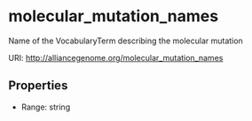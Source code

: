 # molecular_mutation_names

Name of the VocabularyTerm describing the molecular mutation

URI: http://alliancegenome.org/molecular_mutation_names



<!-- no inheritance hierarchy -->


## Properties

 * Range: string


